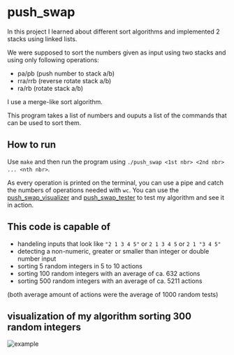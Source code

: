 # push_swap
In this project I learned about different sort algorithms and implemented 2 stacks using linked lists.

We were supposed to sort the numbers given as input using two stacks and using only following operations: 
- pa/pb (push number to stack a/b)
- rra/rrb (reverse rotate stack a/b)
- ra/rb (rotate stack a/b)

I use a merge-like sort algorithm.

This program takes a list of numbers and ouputs a list of the commands that can be used to sort them.

## How to run
Use ```make``` and then run the program using ```./push_swap <1st nbr> <2nd nbr> ... <nth nbr>```.

As every operation is printed on the terminal, you can use a pipe and catch the numbers of operations needed with ```wc```.
You can use the [push_swap_visualizer](https://github.com/o-reo/push_swap_visualizer) and [push_swap_tester](https://github.com/louisabricot/push_swap_tester) to test my algorithm and see it in action.

## This code is capable of
- handeling inputs that look like `"2 1 3 4 5"` or `2 1 3 4 5` or `2 1 "3 4 5"`
- detecting a non-numeric, greater or smaller than integer or double number input
- sorting 5 random integers in 5 to 10 actions<br>
- sorting 100 random integers with an average of ca. 632 actions
- sorting 500 random integers with an average of ca. 5211 actions

(both average amount of actions were the average of 1000 random tests)

## visualization of my algorithm sorting 300 random integers
![example](https://github.com/gjupy/push_swap/assets/94360193/6bc7ae45-66b1-4d0a-afa7-31aaaa841cc2)
